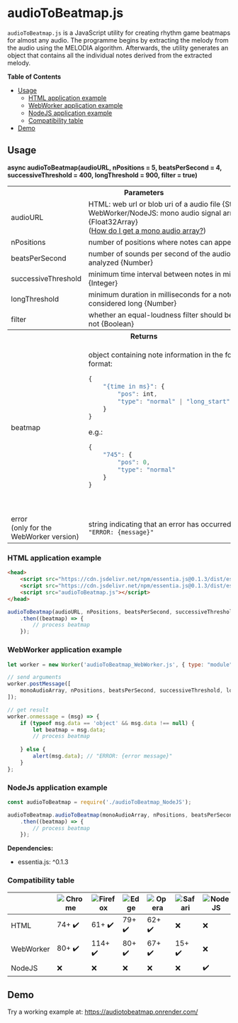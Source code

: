 # audioToBeatmap.js
```audioToBeatmap.js``` is a JavaScript utility for creating rhythm game beatmaps for almost any audio. The programme begins by extracting the melody from the audio using the MELODIA algorithm. Afterwards, the utility generates an object that contains all the individual notes derived from the extracted melody.

**Table of Contents**
+ [Usage](#usage)
    + [HTML application example](#html-application-example)
    + [WebWorker application example](#webworker-application-example)
    + [NodeJS application example](#nodejs-application-example)
    + [Compatibility table](#compatibility-table)
+ [Demo](#demo)

## Usage
**async audioToBeatmap(audioURL, nPositions = 5, beatsPerSecond = 4, successiveThreshold = 400, longThreshold = 900, filter = true)**

<table>
<tr>
    <th colspan="2">Parameters</th>
</tr>
<tr>
    <td>audioURL</td>
    <td>
    HTML: web url or blob uri of a audio file {String}<br>
    WebWorker/NodeJS: mono audio signal array {Float32Array}<br>
    (<a href="https://github.com/IcyPebble/audioToBeatmap.js/tree/main/demo#convert-audio-file-to-mono-audio-array">How do I get a mono audio array?</a>)
    </td>
</tr>
<tr>
    <td>nPositions</td>
    <td>number of positions where notes can appear {Integer}</td>
</tr>
<tr>
    <td>beatsPerSecond</td>
    <td>number of sounds per second of the audio that are analyzed {Number}</td>
</tr>
<tr>
    <td>successiveThreshold</td>
    <td>minimum time interval between notes in milliseconds {Integer}</td>
</tr>
<tr>
    <td>longThreshold</td>
    <td>minimum duration in milliseconds for a note to be considered long {Number}</td>
</tr>
<tr>
    <td>filter</td>
    <td>whether an equal-loudness filter should be applied or not {Boolean}</td>
</tr>
<tr></tr>
<tr>
    <th colspan="2">Returns</th>
</tr>
<tr></tr>
<tr>
    <td>beatmap</td>
    <td>

object containing note information in the following format:<br>
```javascript
{
    "{time in ms}": {
        "pos": int,
        "type": "normal" | "long_start" | "long_end"
    }
}
```
e.g.:
```javascript
{
    "745": {
        "pos": 0,
        "type": "normal"
    }
}
```

<br></tr>
<tr>
    <td>error<br>(only for the WebWorker version)</td>
    <td>string indicating that an error has occurred, as follows:<br><code>"ERROR: {message}"</code></td>
</tr>
</table>

### HTML application example
```html
<head>
    <script src="https://cdn.jsdelivr.net/npm/essentia.js@0.1.3/dist/essentia.js-core.js"></script>
    <script src="https://cdn.jsdelivr.net/npm/essentia.js@0.1.3/dist/essentia-wasm.web.js"></script>
    <script src="audioToBeatmap.js"></script>
</head>
```
```javascript
audioToBeatmap(audioURL, nPositions, beatsPerSecond, successiveThreshold, longThreshold, filter)
    .then((beatmap) => {
        // process beatmap
    });
```

### WebWorker application example
```javascript
let worker = new Worker('audioToBeatmap_WebWorker.js', { type: "module" });

// send arguments
worker.postMessage([
    monoAudioArray, nPositions, beatsPerSecond, successiveThreshold, longThreshold, filter
]);

// get result
worker.onmessage = (msg) => {
    if (typeof msg.data == 'object' && msg.data !== null) {
        let beatmap = msg.data;
        // process beatmap
    
    } else {
        alert(msg.data); // "ERROR: {error message}"
    }
};
```

### NodeJs application example
```javascript
const audioToBeatmap = require('./audioToBeatmap_NodeJS');

audioToBeatmap.audioToBeatmap(monoAudioArray, nPositions, beatsPerSecond, successiveThreshold, longThreshold, filter)
    .then((beatmap) => {
        // process beatmap
    });
```

**Dependencies:**
+ essentia.js: ^0.1.3

### Compatibility table
&nbsp; | ![Chrome](https://raw.githubusercontent.com/alrra/browser-logos/main/src/chrome/chrome_48x48.png) | ![Firefox](https://raw.githubusercontent.com/alrra/browser-logos/main/src/firefox/firefox_48x48.png) | ![Edge](https://raw.githubusercontent.com/alrra/browser-logos/main/src/edge/edge_48x48.png) | ![Opera](https://raw.githubusercontent.com/alrra/browser-logos/main/src/opera/opera_48x48.png) | ![Safari](https://raw.githubusercontent.com/alrra/browser-logos/main/src/safari/safari_48x48.png) | ![NodeJS](https://raw.githubusercontent.com/alrra/browser-logos/main/src/node.js/node.js_48x48.png)
--- | --- | --- | --- | --- | --- | --- 
HTML | 74+ ✔️ | 61+ ✔️ | 79+ ✔️ | 62+ ✔️ | ❌ | ❌ 
WebWorker | 80+ ✔️ | 114+ ✔️ | 80+ ✔️ | 67+ ✔️ | 15+ ✔️ | ❌ 
NodeJS | ❌ | ❌ | ❌ | ❌ | ❌ | ✔️ 

## Demo
Try a working example at: <https://audiotobeatmap.onrender.com/>